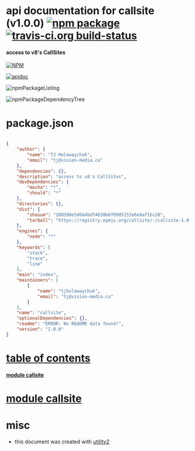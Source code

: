 # api documentation for  callsite (v1.0.0)  [![npm package](https://img.shields.io/npm/v/npmdoc-callsite.svg?style=flat-square)](https://www.npmjs.org/package/npmdoc-callsite) [![travis-ci.org build-status](https://api.travis-ci.org/npmdoc/node-npmdoc-callsite.svg)](https://travis-ci.org/npmdoc/node-npmdoc-callsite)
#### access to v8's CallSites

[![NPM](https://nodei.co/npm/callsite.png?downloads=true)](https://www.npmjs.com/package/callsite)

[![apidoc](https://npmdoc.github.io/node-npmdoc-callsite/build/screenCapture.buildNpmdoc.browser._2Fhome_2Ftravis_2Fbuild_2Fnpmdoc_2Fnode-npmdoc-callsite_2Ftmp_2Fbuild_2Fapidoc.html.png)](https://npmdoc.github.io/node-npmdoc-callsite/build/apidoc.html)

![npmPackageListing](https://npmdoc.github.io/node-npmdoc-callsite/build/screenCapture.npmPackageListing.svg)

![npmPackageDependencyTree](https://npmdoc.github.io/node-npmdoc-callsite/build/screenCapture.npmPackageDependencyTree.svg)



# package.json

```json

{
    "author": {
        "name": "TJ Holowaychuk",
        "email": "tj@vision-media.ca"
    },
    "dependencies": {},
    "description": "access to v8's CallSites",
    "devDependencies": {
        "mocha": "*",
        "should": "*"
    },
    "directories": {},
    "dist": {
        "shasum": "280398e5d664bd74038b6f0905153e6e8af1bc20",
        "tarball": "https://registry.npmjs.org/callsite/-/callsite-1.0.0.tgz"
    },
    "engines": {
        "node": "*"
    },
    "keywords": [
        "stack",
        "trace",
        "line"
    ],
    "main": "index",
    "maintainers": [
        {
            "name": "tjholowaychuk",
            "email": "tj@vision-media.ca"
        }
    ],
    "name": "callsite",
    "optionalDependencies": {},
    "readme": "ERROR: No README data found!",
    "version": "1.0.0"
}
```



# <a name="apidoc.tableOfContents"></a>[table of contents](#apidoc.tableOfContents)

#### [module callsite](#apidoc.module.callsite)



# <a name="apidoc.module.callsite"></a>[module callsite](#apidoc.module.callsite)



# misc
- this document was created with [utility2](https://github.com/kaizhu256/node-utility2)
